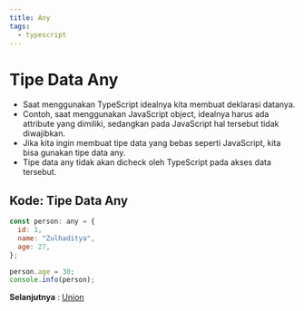 ```yaml
---
title: Any
tags:
  - typescript
---
```


# Tipe Data Any

- Saat menggunakan TypeScript idealnya kita membuat deklarasi datanya.
- Contoh, saat menggunakan JavaScript object, idealnya harus ada attribute yang dimiliki, sedangkan pada JavaScript hal tersebut tidak diwajibkan.
- Jika kita ingin membuat tipe data yang bebas seperti JavaScript, kita bisa gunakan tipe data any.
- Tipe data any tidak akan dicheck oleh TypeScript pada akses data tersebut.

## Kode: Tipe Data Any

```js
const person: any = {
  id: 1,
  name: "Zulhaditya",
  age: 27,
};

person.age = 30;
console.info(person);
```

**Selanjutnya** : [Union](/backend/typescript/union.md)
